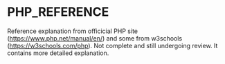 # PHP_REFERENCE
Reference explanation from officicial PHP site (https://www.php.net/manual/en/) and some from w3schools (https://w3schools.com/php).
Not complete and still undergoing review.
It contains more detailed explanation.
